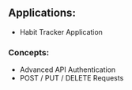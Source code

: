 ## Applications:
- Habit Tracker Application

### Concepts:
- Advanced API Authentication
- POST / PUT / DELETE Requests